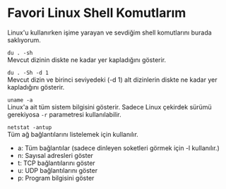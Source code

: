
# Favori Linux Shell Komutlarım
Linux'u kullanırken işime yarayan ve sevdiğim shell komutlarını burada saklıyorum.

`du . -sh`<br>
Mevcut dizinin diskte ne kadar yer kapladığını gösterir.

`du . -Sh -d 1`<br>
Mevcut dizin ve birinci seviyedeki (-d 1) alt dizinlerin diskte ne kadar yer kapladığını gösterir.

`uname -a`<br>
Linux'a ait tüm sistem bilgisini gösterir. Sadece Linux çekirdek sürümü gerekiyosa `-r` parametresi kullanılabilir.

`netstat -antup`<br>
Tüm ağ bağlantılarını listelemek için kullanılır. 
- a: Tüm bağlantılar (sadece dinleyen soketleri görmek için -l kullanılır.)
- n: Sayısal adresleri göster
- t: TCP bağlantılarını göster
- u: UDP bağlantılarını göster
- p: Program bilgisini göster
